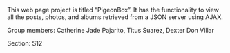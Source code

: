 This web page project is titled “PigeonBox”. It has the functionality
to view all the posts, photos, and albums retrieved from a JSON server
using AJAX.

Group members: Catherine Jade Pajarito, Titus Suarez, Dexter Don Villar

Section: S12
